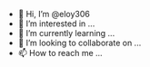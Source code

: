 - 👋 Hi, I’m @eloy306
- 👀 I’m interested in ...
- 🌱 I’m currently learning ...
- 💞️ I’m looking to collaborate on ...
- 📫 How to reach me ...

<!---
eloy306/eloy306 is a ✨ special ✨ repository because its `README.md` (this file) appears on your GitHub profile.
You can click the Preview link to take a look at your changes.
--->
